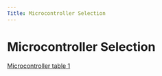 ```yaml
---
Title: Microcontroller Selection
---
```

# Microcontroller Selection
[Microcontroller table 1](https://github.com/EGR314-Spring2024-Team303/EGR314-Spring2024-Team303.github.io/assets/156718379/071b21ea-ad28-4005-aec6-ccfa2e83541d)

